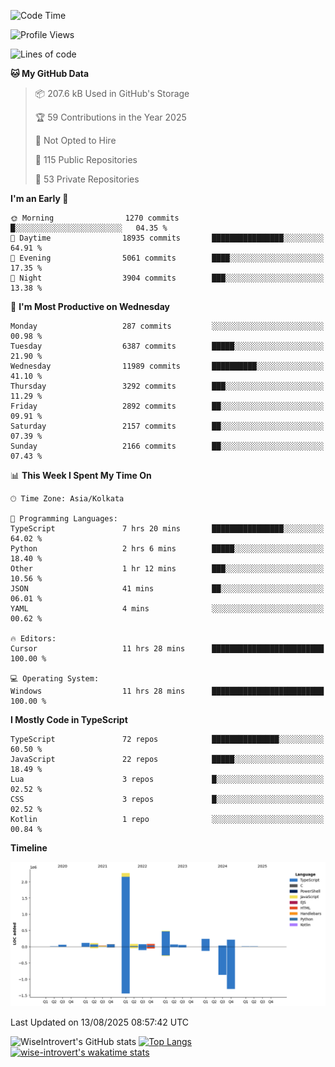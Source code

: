 <!--START_SECTION:waka-->
![Code Time](http://img.shields.io/badge/Code%20Time-2%2C438%20hrs%2031%20mins-blue)

![Profile Views](http://img.shields.io/badge/Profile%20Views-0-blue)

![Lines of code](https://img.shields.io/badge/From%20Hello%20World%20I%27ve%20Written-4.0%20million%20lines%20of%20code-blue)

**🐱 My GitHub Data** 

> 📦 207.6 kB Used in GitHub's Storage 
 > 
> 🏆 59 Contributions in the Year 2025
 > 
> 🚫 Not Opted to Hire
 > 
> 📜 115 Public Repositories 
 > 
> 🔑 53 Private Repositories 
 > 
**I'm an Early 🐤** 

```text
🌞 Morning                1270 commits        █░░░░░░░░░░░░░░░░░░░░░░░░   04.35 % 
🌆 Daytime                18935 commits       ████████████████░░░░░░░░░   64.91 % 
🌃 Evening                5061 commits        ████░░░░░░░░░░░░░░░░░░░░░   17.35 % 
🌙 Night                  3904 commits        ███░░░░░░░░░░░░░░░░░░░░░░   13.38 % 
```
📅 **I'm Most Productive on Wednesday** 

```text
Monday                   287 commits         ░░░░░░░░░░░░░░░░░░░░░░░░░   00.98 % 
Tuesday                  6387 commits        █████░░░░░░░░░░░░░░░░░░░░   21.90 % 
Wednesday                11989 commits       ██████████░░░░░░░░░░░░░░░   41.10 % 
Thursday                 3292 commits        ███░░░░░░░░░░░░░░░░░░░░░░   11.29 % 
Friday                   2892 commits        ██░░░░░░░░░░░░░░░░░░░░░░░   09.91 % 
Saturday                 2157 commits        ██░░░░░░░░░░░░░░░░░░░░░░░   07.39 % 
Sunday                   2166 commits        ██░░░░░░░░░░░░░░░░░░░░░░░   07.43 % 
```


📊 **This Week I Spent My Time On** 

```text
🕑︎ Time Zone: Asia/Kolkata

💬 Programming Languages: 
TypeScript               7 hrs 20 mins       ████████████████░░░░░░░░░   64.02 % 
Python                   2 hrs 6 mins        █████░░░░░░░░░░░░░░░░░░░░   18.40 % 
Other                    1 hr 12 mins        ███░░░░░░░░░░░░░░░░░░░░░░   10.56 % 
JSON                     41 mins             ██░░░░░░░░░░░░░░░░░░░░░░░   06.01 % 
YAML                     4 mins              ░░░░░░░░░░░░░░░░░░░░░░░░░   00.62 % 

🔥 Editors: 
Cursor                   11 hrs 28 mins      █████████████████████████   100.00 % 

💻 Operating System: 
Windows                  11 hrs 28 mins      █████████████████████████   100.00 % 
```

**I Mostly Code in TypeScript** 

```text
TypeScript               72 repos            ███████████████░░░░░░░░░░   60.50 % 
JavaScript               22 repos            █████░░░░░░░░░░░░░░░░░░░░   18.49 % 
Lua                      3 repos             █░░░░░░░░░░░░░░░░░░░░░░░░   02.52 % 
CSS                      3 repos             █░░░░░░░░░░░░░░░░░░░░░░░░   02.52 % 
Kotlin                   1 repo              ░░░░░░░░░░░░░░░░░░░░░░░░░   00.84 % 
```



**Timeline**

![Lines of Code chart](https://raw.githubusercontent.com/wise-introvert/wise-introvert/master/assets/bar_graph.png)


 Last Updated on 13/08/2025 08:57:42 UTC
<!--END_SECTION:waka-->

![WiseIntrovert's GitHub stats](https://github-readme-stats.vercel.app/api?username=wise-introvert&count_private=true&show_icons=true)
[![Top Langs](https://github-readme-stats.vercel.app/api/top-langs/?username=wise-introvert&langs_count=10)](https://github.com/anuraghazra/github-readme-stats)
[![wise-introvert's wakatime stats](https://github-readme-stats.vercel.app/api/wakatime?username=wiseintrovert)](https://github.com/anuraghazra/github-readme-stats)
